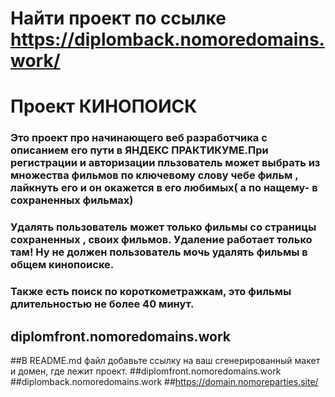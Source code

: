 # Найти проект по ссылке https://diplomback.nomoredomains.work/

# Проект КИНОПОИСК
### Это проект про начинающего веб разработчика с описанием его пути в ЯНДЕКС ПРАКТИКУМЕ.При регистрации и авторизации пльзователь может выбрать из множества фильмов по ключевому слову чебе фильм , лайкнуть его и он окажется в его любимых( а по нащему- в сохраненных фильмах)
### Удалять пользователь может только фильмы со страницы сохраненных , своих фильмов. Удаление работает только там! Ну не должен пользователь мочь удалять фильмы в общем кинопоиске. 
### Также есть поиск по короткометражкам, это фильмы длительностью не более 40 минут.


## diplomfront.nomoredomains.work
##В README.md файл добавьте ссылку на ваш сгенерированный макет и домен, где лежит проект.
##diplomfront.nomoredomains.work
##diplomback.nomoredomains.work
##https://domain.nomoreparties.site/
